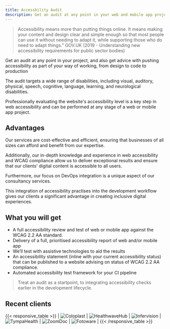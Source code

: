 ```yaml
---
title: Accessbility Audit
description: Get an audit at any point in your web and mobile app projects
---
```


> Accessibility means more than putting things online.
It means making your content and design clear and simple enough so that most people can use it without needing to adapt it, while supporting those who do need to adapt things.”
GOV.UK (2019 - Understanding new accessibility
requirements for public sector bodies)

Get an audit at any point in your project, and also get advice with pushing accessibility as part of your way of working, from design to code to production

The audit targets a wide range of disabilities, including visual, auditory, physical, speech, cognitive, language, learning, and neurological disabilities.

Professionally evaluating the website's accessibility level is a key step in web accessibility and can be performed at any stage of a web or mobile app project.

## Advantages

Our services are cost-effective and efficient, ensuring that businesses of all sizes can afford and benefit from our expertise. 

Additionally, our in-depth knowledge and experience in web accessibility and WCAG compliance allow us to deliver exceptional results and ensure that our clients' digital content is accessible to all users. 

Furthermore, our focus on DevOps integration is a unique aspect of our consultancy services. 

This integration of accessibility practises into the development workflow gives our clients a significant advantage in creating inclusive digital experiences.


## What you will get

- A full accessibility review and test of web or mobile app against the WCAG 2.2 AA standard.
- Delivery of a full, prioritised accessibility report of web and/or mobile app
- We’ll test with assistive technologies to aid the results
- An accessibility statement (inline with your current accessibility status) that can be published to a website advising on status of WCAG 2.2 AA compliance.
- Automated accessibility test framework for your CI pipeline

> Treat an audit as a startpoint, to integrating accessibility checks earlier in the development lifecycle.

## Recent clients

{{< responsive_table >}}
| ![Coloplast](https://jaffamonkey.com/img/coloplast.png) | ![HealthwaveHub](https://jaffamonkey.com/img/healthwave.png) | ![Infervision](https://jaffamonkey.com/img/infervision.png) | ![TympaHealth](https://jaffamonkey.com/img/tympahealth.jpg) | ![ZoomDoc](https://jaffamonkey.com/img/zoomdoc.jpg) | ![Fotoware](https://jaffamonkey.com/img/fotoware.png) |
{{< /responsive_table >}}

<!-- {{< button link="https://calendly.com/jaffamonkeyltd/intro-call" text="Book an intro meeting" >}} -->
